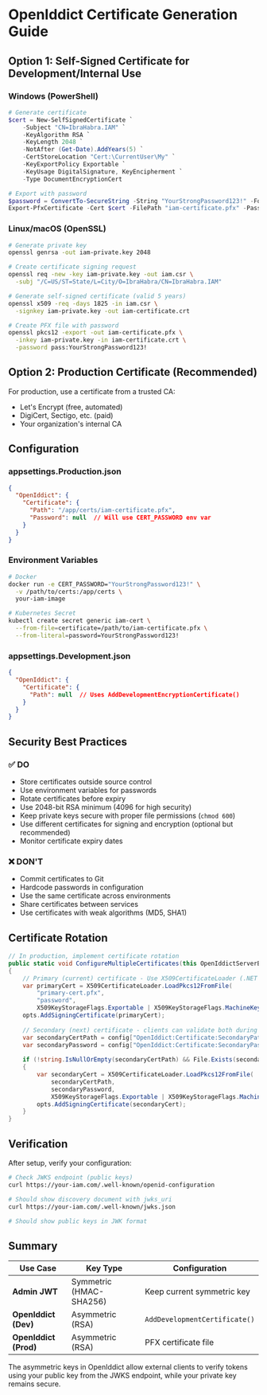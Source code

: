 # OpenIddict Certificate Generation Guide

## Option 1: Self-Signed Certificate for Development/Internal Use

### Windows (PowerShell)
```powershell
# Generate certificate
$cert = New-SelfSignedCertificate `
    -Subject "CN=IbraHabra.IAM" `
    -KeyAlgorithm RSA `
    -KeyLength 2048 `
    -NotAfter (Get-Date).AddYears(5) `
    -CertStoreLocation "Cert:\CurrentUser\My" `
    -KeyExportPolicy Exportable `
    -KeyUsage DigitalSignature, KeyEncipherment `
    -Type DocumentEncryptionCert

# Export with password
$password = ConvertTo-SecureString -String "YourStrongPassword123!" -Force -AsPlainText
Export-PfxCertificate -Cert $cert -FilePath "iam-certificate.pfx" -Password $password
```

### Linux/macOS (OpenSSL)
```bash
# Generate private key
openssl genrsa -out iam-private.key 2048

# Create certificate signing request
openssl req -new -key iam-private.key -out iam.csr \
  -subj "/C=US/ST=State/L=City/O=IbraHabra/CN=IbraHabra.IAM"

# Generate self-signed certificate (valid 5 years)
openssl x509 -req -days 1825 -in iam.csr \
  -signkey iam-private.key -out iam-certificate.crt

# Create PFX file with password
openssl pkcs12 -export -out iam-certificate.pfx \
  -inkey iam-private.key -in iam-certificate.crt \
  -password pass:YourStrongPassword123!
```

## Option 2: Production Certificate (Recommended)

For production, use a certificate from a trusted CA:
- Let's Encrypt (free, automated)
- DigiCert, Sectigo, etc. (paid)
- Your organization's internal CA

## Configuration

### appsettings.Production.json
```json
{
  "OpenIddict": {
    "Certificate": {
      "Path": "/app/certs/iam-certificate.pfx",
      "Password": null  // Will use CERT_PASSWORD env var
    }
  }
}
```

### Environment Variables
```bash
# Docker
docker run -e CERT_PASSWORD="YourStrongPassword123!" \
  -v /path/to/certs:/app/certs \
  your-iam-image

# Kubernetes Secret
kubectl create secret generic iam-cert \
  --from-file=certificate=/path/to/iam-certificate.pfx \
  --from-literal=password=YourStrongPassword123!
```

### appsettings.Development.json
```json
{
  "OpenIddict": {
    "Certificate": {
      "Path": null  // Uses AddDevelopmentEncryptionCertificate()
    }
  }
}
```

## Security Best Practices

### ✅ DO
- Store certificates outside source control
- Use environment variables for passwords
- Rotate certificates before expiry
- Use 2048-bit RSA minimum (4096 for high security)
- Keep private keys secure with proper file permissions (`chmod 600`)
- Use different certificates for signing and encryption (optional but recommended)
- Monitor certificate expiry dates

### ❌ DON'T
- Commit certificates to Git
- Hardcode passwords in configuration
- Use the same certificate across environments
- Share certificates between services
- Use certificates with weak algorithms (MD5, SHA1)

## Certificate Rotation

```csharp
// In production, implement certificate rotation
public static void ConfigureMultipleCertificates(this OpenIddictServerBuilder opts, IConfiguration config)
{
    // Primary (current) certificate - Use X509CertificateLoader (.NET 8+)
    var primaryCert = X509CertificateLoader.LoadPkcs12FromFile(
        "primary-cert.pfx", 
        "password",
        X509KeyStorageFlags.Exportable | X509KeyStorageFlags.MachineKeySet);
    opts.AddSigningCertificate(primaryCert);
    
    // Secondary (next) certificate - clients can validate both during rotation
    var secondaryCertPath = config["OpenIddict:Certificate:SecondaryPath"];
    var secondaryPassword = config["OpenIddict:Certificate:SecondaryPassword"];
    
    if (!string.IsNullOrEmpty(secondaryCertPath) && File.Exists(secondaryCertPath))
    {
        var secondaryCert = X509CertificateLoader.LoadPkcs12FromFile(
            secondaryCertPath, 
            secondaryPassword,
            X509KeyStorageFlags.Exportable | X509KeyStorageFlags.MachineKeySet);
        opts.AddSigningCertificate(secondaryCert);
    }
}
```

## Verification

After setup, verify your configuration:

```bash
# Check JWKS endpoint (public keys)
curl https://your-iam.com/.well-known/openid-configuration

# Should show discovery document with jwks_uri
curl https://your-iam.com/.well-known/jwks.json

# Should show public keys in JWK format
```

## Summary

| Use Case | Key Type | Configuration |
|----------|----------|---------------|
| **Admin JWT** | Symmetric (HMAC-SHA256) | Keep current symmetric key |
| **OpenIddict (Dev)** | Asymmetric (RSA) | `AddDevelopmentCertificate()` |
| **OpenIddict (Prod)** | Asymmetric (RSA) | PFX certificate file |

The asymmetric keys in OpenIddict allow external clients to verify tokens using your public key from the JWKS endpoint, while your private key remains secure.